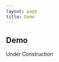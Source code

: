 ```yaml
---
layout: page
title: Demo
---
```

<div class="col-lg-12 text-center">
	<h2 class="section-heading text-uppercase">Demo</h2>
</div>

Under Construction